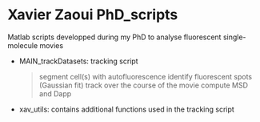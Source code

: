 # Xavier Zaoui PhD_scripts

Matlab scripts developped during my PhD to analyse fluorescent single-molecule movies
- MAIN_trackDatasets: tracking script
  > segment cell(s) with autofluorescence
  > identify fluorescent spots (Gaussian fit)
  > track over the course of the movie
  > compute MSD and Dapp
- xav_utils: contains additional functions used in the tracking script

